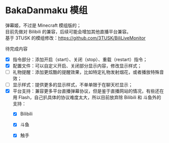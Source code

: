 # BakaDanmaku 模组
弹幕姬，不过是 Minecraft 模组版的；   
目前先做对 Bilibili 的兼容，后续可能会增加其他直播平台兼容。  
基于 3TUSK 的模组修改：<https://github.com/3TUSK/BiliLiveMonitor> 

待完成内容
 - [x] 指令部分：添加开启（start）、关闭（stop）、重载（restart）指令；
 - [x] 配置文件：可以自定义开启、关闭部分显示内容，修改显示样式；
 - [ ] 礼物提醒：添加更炫酷的提醒效果，比如特定礼物发射烟花，或者播放特殊音效；
 - [ ] 显示样式：提供更多的显示样式，不单单限于在聊天栏显示；
 - [x] 平台支持：兼容更多平台直播弹幕协议，但是鉴于直播网站的情况，有些还在用 Flash，自己扒具体的协议难度太大，所以目前放弃除 Bilibili 和 斗鱼外的支持：
    - [x] Bilibili
    - [x] 斗鱼
    - [x] 触手

